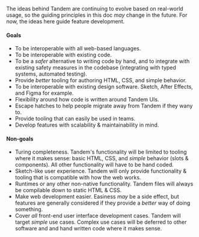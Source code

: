 The ideas behind Tandem are continuing to evolve based on real-world usage, so the guiding principles in this doc _may_ change in the future. For now, the ideas here guide feature development.

#### Goals

- To be interoperable with all web-based languages.
- To be interoperable with existing code.
- To be a _safer_ alternative to writing code by hand, and to integrate with existing safety measures in the codebase (integrating with typed systems, automated testing).
- Provide _better_ tooling for authoring HTML, CSS, and simple behavior.
- To be interoperable with existing design software. Sketch, After Effects, and Figma for example.
- Flexibility around how code is written around Tandem UIs.
- Escape hatches to help people migrate away from Tandem if they wany to.
- Provide tooling that can easily be used in teams.
- Develop features with scalability & maintainability in mind.

#### Non-goals

- Turing completeness. Tandem's functionality will be limited to tooling where it makes sense: basic HTML, CSS, and _simple_ behavior (slots & components). All other functionality will have to be hand coded.
- Sketch-like user experience. Tandem will only provide functionality & tooling that is compatible with how the web works.
- Runtimes or any other non-native functionality. Tandem files will always be compilable down to static HTML & CSS.
- Make web development easier. Easiness _may_ be a side effect, but features are generally considered if they provide a _better_ way of doing something.
- Cover _all_ front-end user interface development cases. Tandem will target _simple_ use cases. Complex use cases will be deferred to other software and and hand written code where it makes sense.
